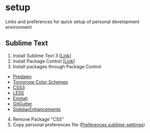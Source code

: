 # setup
Links and preferences for quick setup of personal development environment

## Sublime Text
1. Install Sublime Text 3 [[Link](http://www.sublimetext.com/3)]
2. Install Package Control [[Link](https://packagecontrol.io/installation)]
3. Install packages through Package Control
  - [Predawn](https://github.com/jamiewilson/predawn)
  - [Tomorrow Color Schemes](https://github.com/theymaybecoders/sublime-tomorrow-theme/)
  - [CSS3](https://github.com/y0ssar1an/CSS3)
  - [LESS](https://github.com/danro/LESS-sublime/)
  - [Emmet](https://github.com/sergeche/emmet-sublime/)
  - [GitGutter](https://github.com/jisaacks/GitGutter)
  - [SidebarEnhancements](https://github.com/titoBouzout/SideBarEnhancements)
4. Remove Package "CSS"
5. Copy personal preferences file ([Preferences.sublime-settings](/Preferences.sublime-settings))

